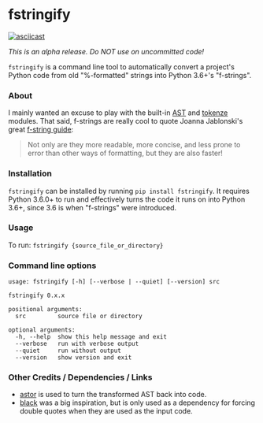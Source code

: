 # fstringify

[![asciicast](https://asciinema.org/a/CDwLsZtWg3of1xSuAOfjnr6x8.png)](https://asciinema.org/a/CDwLsZtWg3of1xSuAOfjnr6x8)

*This is an alpha release. Do NOT use on uncommitted code!*

`fstringify` is a command line tool to automatically convert a project's Python code from old "%-formatted" strings into Python 3.6+'s "f-strings".


### About

I mainly wanted an excuse to play with the built-in [AST](https://docs.python.org/3/library/tokenize.html) and [tokenze](https://docs.python.org/3/library/tokenize.html) modules. That said, f-strings are really cool to quote Joanna Jablonski's great [f-string guide](https://realpython.com/python-f-strings/):

> Not only are they more readable, more concise, and less prone to error than other ways of formatting, but they are also faster!

### Installation

`fstringify` can be installed by running `pip install fstringify`.  It requires
Python 3.6.0+ to run and effectively turns the code it runs on into Python 3.6+,
since 3.6 is when "f-strings" were introduced.


### Usage

To run: `fstringify {source_file_or_directory}`


### Command line options
```
usage: fstringify [-h] [--verbose | --quiet] [--version] src

fstringify 0.x.x

positional arguments:
  src         source file or directory

optional arguments:
  -h, --help  show this help message and exit
  --verbose   run with verbose output
  --quiet     run without output
  --version   show version and exit

```

### Other Credits / Dependencies / Links

- [astor](https://github.com/berkerpeksag/astor) is used to turn the transformed AST back into code.
- [black](https://github.com/ambv/black) was a big inspiration, but is only used as a dependency for forcing double quotes when they are used as the input code.
